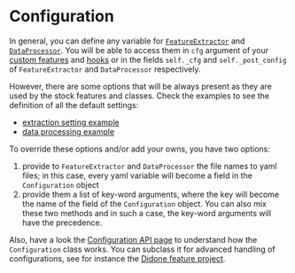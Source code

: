 # Configuration

In general, you can define any variable for [`FeatureExtractor`](/API/musif.extract.rst)
and [`DataProcessor`](/API/musif.process.rst). You will be able to access them in `cfg`
argument of your [custom features](/Custom_features.md) and [hooks](/Caching#hooks) or
in the fields `self._cfg` and `self._post_config` of `FeatureExtractor` and
`DataProcessor` respectively.

However, there are some options that will be always present as they are used by the
stock features and classes. Check the examples to see the definition of all the default
settings:
* [extraction setting example](//github.com-config_example.yml)
* [data processing example]()

To override these options and/or add your owns, you have two options:
1. provide to `FeatureExtractor` and `DataProcessor` the file names to yaml files; in
   this case, every yaml variable will become a field in the `Configuration`
   object
2. provide them a list of key-word arguments, where the key will become the name of the
   field of the `Configuration` object.
You can also mix these two methods and in such a case, the key-word arguments will have
the precedence.

Also, have a look the [Configuration API page](/API/musif.config.rst) to understand how
the `Configuration` class works. You can subclass it for advanced handling of
configurations, see for instance the [Didone feature project](//TODO).

